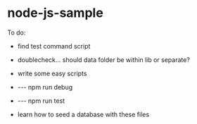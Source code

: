 # node-js-sample

To do: 

- find test command script
- doublecheck... should data folder be within lib or separate?
- write some easy scripts
- --- npm run debug
- --- npm run test

- learn how to seed a database with these files
